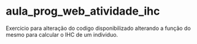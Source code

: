 # aula_prog_web_atividade_ihc

Exercicio para alteração do codigo disponibilizado alterando a função do mesmo para calcular o IHC de um individuo.

